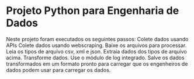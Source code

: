 # Projeto Python para Engenharia de Dados


Neste projeto foram executados os seguintes passos:
Colete dados usando APIs
Colete dados usando webscraping.
Baixe os arquivos para processar.   
Leia os tipos de arquivo csv, xml e json.
Extraia dados dos tipos de arquivo acima.
Transforme dados.
Use o módulo de log integrado.
Salve os dados transformados em um formato pronto para carregar que os engenheiros de dados podem usar para carregar os dados.
